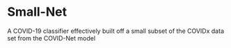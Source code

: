 # Small-Net
A COVID-19 classifier effectively built off a small subset of the COVIDx data set from the COVID-Net model
